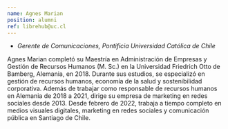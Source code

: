 ```yaml
---
name: Agnes Marian
position: alumni
ref: librehub@uc.cl
---
```


- _Gerente de Comunicaciones, Pontificia Universidad Católica de Chile_<br>

Agnes Marian completó su Maestría en Administración de Empresas y Gestión de Recursos Humanos (M. Sc.) en la Universidad Friedrich Otto de Bamberg, Alemania, en 2018. Durante sus estudios, se especializó en gestión de recursos humanos, economía de la salud y sostenibilidad corporativa. Además de trabajar como responsable de recursos humanos en Alemania de 2018 a 2021, dirige su empresa de marketing en redes sociales desde 2013. Desde febrero de 2022, trabaja a tiempo completo en medios visuales digitales, marketing en redes sociales y comunicación pública en Santiago de Chile.

